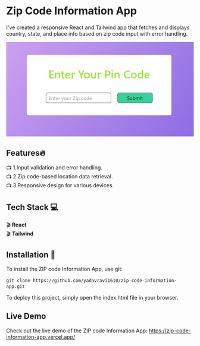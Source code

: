# Zip Code Information App 
I've created a responsive React and Tailwind app that fetches and displays country, state, and place info based on zip code input with error handling.

<img src="/Zip_Image.png">


## Features:fire:

:tv: 1.Input validation and error handling.<br>
:tv: 2.Zip code-based location data retrieval.<br>
:tv: 3.Responsive design for various devices.<br>
  
## Tech Stack :computer:
:clapper: **React** <br>
:clapper: **Tailwind** <br>


## Installation :notebook:
To install the ZIP code Information App, use git:
```
git clone https://github.com/yadavravi1610/zip-code-information-app.git
```
To deploy this project, simply open the index.html file in your browser.

## Live Demo
Check out the live demo of the ZIP code Information App: https://zip-code-information-app.vercel.app/
